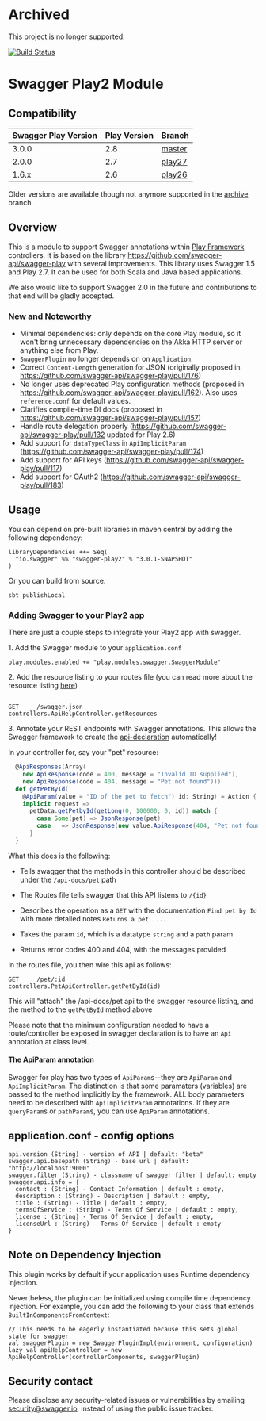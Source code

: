 # Archived

This project is no longer supported. 

[![Build Status](https://travis-ci.org/swagger-api/swagger-play.svg?branch=master)](https://travis-ci.org/swagger-api/swagger-play)

# Swagger Play2 Module

## Compatibility


Swagger Play Version | Play Version | Branch
---------------------| ------------ | ------
3.0.0 | 2.8 | [master](https://github.com/swagger-api/swagger-play/tree/master)
2.0.0 | 2.7 | [play27](https://github.com/swagger-api/swagger-play/tree/play-2.7)
1.6.x | 2.6 | [play26](https://github.com/swagger-api/swagger-play/tree/play-2.6)

Older versions are available though not anymore supported in the [archive](https://github.com/swagger-api/swagger-play/tree/archive) branch.

## Overview

This is a module to support Swagger annotations within [Play Framework](http://www.playframework.org) controllers. It is based on the library https://github.com/swagger-api/swagger-play with several improvements. This library uses Swagger 1.5 and Play 2.7. It can be used for both Scala and Java based applications.

We also would like to support Swagger 2.0 in the future and contributions to that end will be gladly accepted.


### New and Noteworthy
 
 - Minimal dependencies: only depends on the core Play module, so it won't bring unnecessary dependencies on the Akka HTTP server or anything else from Play.
 - `SwaggerPlugin` no longer depends on on `Application`.
 - Correct `Content-Length` generation for JSON (originally proposed in https://github.com/swagger-api/swagger-play/pull/176)
 - No longer uses deprecated Play configuration methods (proposed in https://github.com/swagger-api/swagger-play/pull/162). Also uses `reference.conf` for default values.
 - Clarifies compile-time DI docs (proposed in https://github.com/swagger-api/swagger-play/pull/157)
 - Handle route delegation properly (https://github.com/swagger-api/swagger-play/pull/132 updated for Play 2.6)
 - Add support for `dataTypeClass` in `ApiImplicitParam` (https://github.com/swagger-api/swagger-play/pull/174)
 - Add support for API keys (https://github.com/swagger-api/swagger-play/pull/117)
 - Add support for OAuth2 (https://github.com/swagger-api/swagger-play/pull/183)

## Usage

You can depend on pre-built libraries in maven central by adding the following dependency:

```
libraryDependencies ++= Seq(
  "io.swagger" %% "swagger-play2" % "3.0.1-SNAPSHOT"
)
```

Or you can build from source.

```
sbt publishLocal
```

### Adding Swagger to your Play2 app

There are just a couple steps to integrate your Play2 app with swagger.

1\. Add the Swagger module to your `application.conf`
 
```
play.modules.enabled += "play.modules.swagger.SwaggerModule"
```
 
2\. Add the resource listing to your routes file (you can read more about the resource listing [here](https://github.com/swagger-api/swagger-core/wiki/Resource-Listing))

```

GET     /swagger.json           controllers.ApiHelpController.getResources

```

3\. Annotate your REST endpoints with Swagger annotations. This allows the Swagger framework to create the [api-declaration](https://github.com/swagger-api/swagger-core/wiki/API-Declaration) automatically!

In your controller for, say your "pet" resource:

```scala
  @ApiResponses(Array(
    new ApiResponse(code = 400, message = "Invalid ID supplied"),
    new ApiResponse(code = 404, message = "Pet not found")))
  def getPetById(
    @ApiParam(value = "ID of the pet to fetch") id: String) = Action {
    implicit request =>
      petData.getPetbyId(getLong(0, 100000, 0, id)) match {
        case Some(pet) => JsonResponse(pet)
        case _ => JsonResponse(new value.ApiResponse(404, "Pet not found"), 404)
      }
  }

```

What this does is the following:

* Tells swagger that the methods in this controller should be described under the `/api-docs/pet` path

* The Routes file tells swagger that this API listens to `/{id}`

* Describes the operation as a `GET` with the documentation `Find pet by Id` with more detailed notes `Returns a pet ....`

* Takes the param `id`, which is a datatype `string` and a `path` param

* Returns error codes 400 and 404, with the messages provided

In the routes file, you then wire this api as follows:

```
GET     /pet/:id                 controllers.PetApiController.getPetById(id)
```

This will "attach" the /api-docs/pet api to the swagger resource listing, and the method to the `getPetById` method above

Please note that the minimum configuration needed to have a route/controller be exposed in swagger declaration is to have an `Api` annotation at class level.

#### The ApiParam annotation

Swagger for play has two types of `ApiParam`s--they are `ApiParam` and `ApiImplicitParam`.  The distinction is that some
paramaters (variables) are passed to the method implicitly by the framework.  ALL body parameters need to be described
with `ApiImplicitParam` annotations.  If they are `queryParam`s or `pathParam`s, you can use `ApiParam` annotations.


## application.conf - config options
```
api.version (String) - version of API | default: "beta"
swagger.api.basepath (String) - base url | default: "http://localhost:9000"
swagger.filter (String) - classname of swagger filter | default: empty
swagger.api.info = {
  contact : (String) - Contact Information | default : empty,
  description : (String) - Description | default : empty,
  title : (String) - Title | default : empty,
  termsOfService : (String) - Terms Of Service | default : empty,
  license : (String) - Terms Of Service | default : empty,
  licenseUrl : (String) - Terms Of Service | default : empty
}
```

## Note on Dependency Injection
This plugin works by default if your application uses Runtime dependency injection.

Nevertheless, the plugin can be initialized using compile time dependency injection. For example, you can add the following to your class that extends `BuiltInComponentsFromContext`:
```
// This needs to be eagerly instantiated because this sets global state for swagger
val swaggerPlugin = new SwaggerPluginImpl(environment, configuration)
lazy val apiHelpController = new ApiHelpController(controllerComponents, swaggerPlugin)
```

## Security contact

Please disclose any security-related issues or vulnerabilities by emailing [security@swagger.io](mailto:security@swagger.io), instead of using the public issue tracker.
